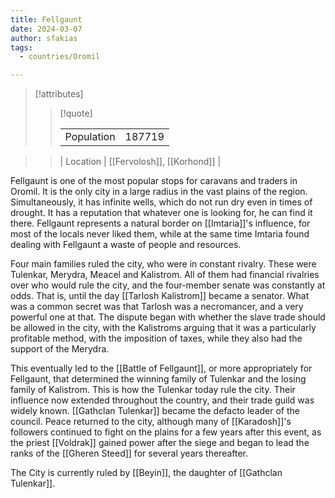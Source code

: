 ```yaml
---
title: Fellgaunt
date: 2024-03-07
author: sfakias
tags:
  - countries/Oromil

---
```

> [!attributes]
> 
> > [!quote]
> >
> > | | |
> > | --- | --- |
> > | Population | 187719 |


> > | Location | [[Fervolosh]], [[Korhond]] |

Fellgaunt is one of the most popular stops for caravans and traders in Oromil. It is the only city in a large radius in the vast plains of the region. Simultaneously, it has infinite wells, which do not run dry even in times of drought. It has a reputation that whatever one is looking for, he can find it there. Fellgaunt represents a natural border on [[Imtaria]]'s influence, for most of the locals never liked them, while at the same time Imtaria found dealing with Fellgaunt a waste of people and resources.

Four main families ruled the city, who were in constant rivalry. These were Tulenkar, Merydra, Meacel and Kalistrom. All of them had financial rivalries over who would rule the city, and the four-member senate was constantly at odds. That is, until the day [[Tarlosh Kalistrom]] became a senator. What was a common secret was that Tarlosh was a necromancer, and a very powerful one at that. The dispute began with whether the slave trade should be allowed in the city, with the Kalistroms arguing that it was a particularly profitable method, with the imposition of taxes, while they also had the support of the Merydra.

This eventually led to the [[Battle of Fellgaunt]], or more appropriately for Fellgaunt, that determined the winning family of Tulenkar and the losing family of Kalistrom. This is how the Tulenkar today rule the city. Their influence now extended throughout the country, and their trade guild was widely known. [[Gathclan Tulenkar]] became the defacto leader of the council. Peace returned to the city, although many of [[Karadosh]]'s followers continued to fight on the plains for a few years after this event, as the priest [[Voldrak]] gained power after the siege and began to lead the ranks of the [[Gheren Steed]] for several years thereafter.

The City is currently ruled by [[Beyin]], the daughter of [[Gathclan Tulenkar]].